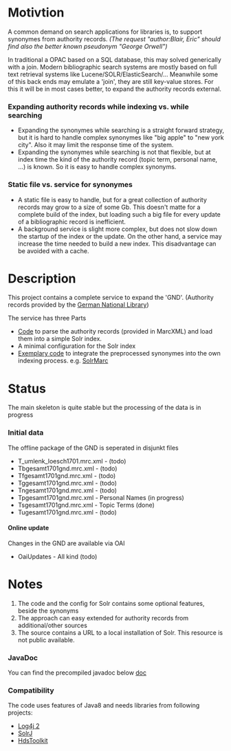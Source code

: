 # Motivtion
A common demand on search applications for libraries is, to support synonymes from authority records. *(The request "author:Blair, Eric" should find also the better known pseudonym "George Orwell")*

In traditional a OPAC based on a SQL database, this may solved generically with a join.
Modern bibliographic search systems are mostly based on full text retrieval systems like Lucene/SOLR/ElasticSearch/...
Meanwhile some of this back ends may emulate a 'join', they are still key-value stores. For this it will be in 
most cases better, to expand the authority records external. 

### Expanding authority records while indexing vs. while searching
* Expanding the synonymes while searching is a straight forward strategy, but it is hard to handle complex synonymes like "big apple" to "new york city". Also it may limit the response time of the system.
* Expanding the synonymes while searching is not that flexible, but at index time the kind of the authority record (topic term, personal name, ...) is known. So it is easy to handle complex synonyms.
 
### Static file vs. service for synonymes
* A static file is easy to handle, but for a great collection of authority records may grow to a size of some Gb. This doesn't matte for a complete build of the index, but loading such a big file for every update of a bibliographic record is inefficient.
* A background service is slight more complex, but does not slow down the startup of the index or the update. On the other hand, a service may increase the time needed to build a new index. This disadvantage can be avoided with a cache. 

# Description
This project contains a complete service to expand the 'GND'. (Authority records provided by the [German National Library](http://www.dnb.de/EN/Home/home_node.html)) 

The service has three Parts
* [Code](GndAuthorityRecords/src/de/hebis/it/hds/gnd/in) to parse the authority records (provided in MarcXML) and load them into a simple Solr index.
* A minimal configuration for the Solr index
* [Exemplary code](GndAuthorityRecords/src/de/hebis/it/hds/gnd/in) to integrate the preprocessed synonymes into the own indexing process. e.g. [SolrMarc](https://github.com/solrmarc) 

# Status
The main skeleton is quite stable but the processing of the data is in progress
###  Initial data
The offline package of the GND is seperated in disjunkt files
* T_umlenk_loesch1701.mrc.xml - (todo)
* Tbgesamt1701gnd.mrc.xml - (todo)
* Tfgesamt1701gnd.mrc.xml - (todo)
* Tggesamt1701gnd.mrc.xml - (todo)
* Tngesamt1701gnd.mrc.xml - (todo)
* Tpgesamt1701gnd.mrc.xml - Personal Names (in progress)
* Tsgesamt1701gnd.mrc.xml - Topic Terms (done)
* Tugesamt1701gnd.mrc.xml - (todo)
#### Online update
Changes in the GND are available via OAI
* OaiUpdates - All kind (todo)

# Notes
1. The code and the config for Solr contains some optional features, beside the synonyms
2. The approach can easy extended for authority records from additional/other sources
3. The source contains a URL to a local installation of Solr. This resource is not public available.  

### JavaDoc
You can find the precompiled javadoc below [doc](GndAuthorityRecords/doc) 

### Compatibility
The code uses features of Java8 and needs libraries from following projects:
* [Log4j 2](https://logging.apache.org/log4j/2.x/)
* [SolrJ](http://lucene.apache.org/solr/)
* [HdsToolkit](HdsToolkit)

